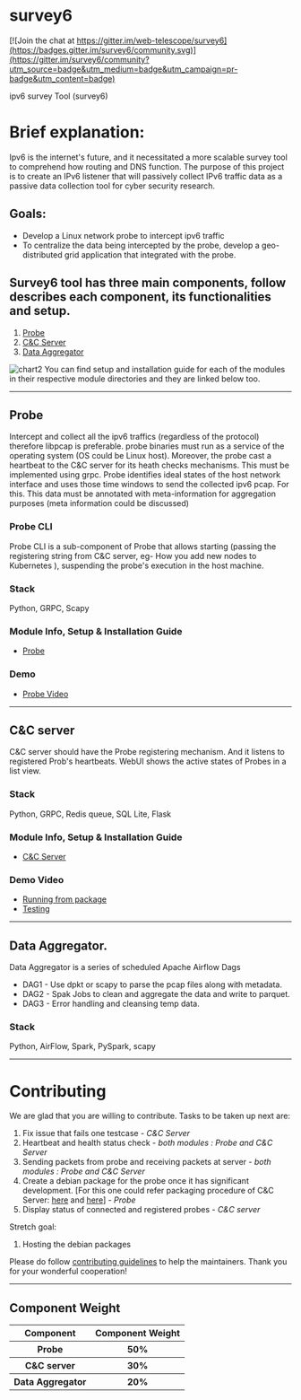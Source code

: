 # survey6

[![Join the chat at https://gitter.im/web-telescope/survey6](https://badges.gitter.im/survey6/community.svg)](https://gitter.im/survey6/community?utm_source=badge&utm_medium=badge&utm_campaign=pr-badge&utm_content=badge)

ipv6 survey Tool (survey6)
# Brief explanation:  
Ipv6 is the internet's future, and it necessitated a more scalable survey tool to comprehend how routing and DNS function. The purpose of this project is to create an IPv6 listener that will passively collect IPv6 traffic data as a passive data collection tool for cyber security research.
## Goals: 
* Develop a Linux network probe to intercept ipv6 traffic 
* To centralize the data being intercepted by the probe, develop a geo-distributed grid application that integrated with the probe. 

## Survey6 tool has three main components, follow describes each component, its functionalities and setup.
1. [Probe](#probe)
2. [C&C Server](#cc-server)
3. [Data Aggregator](#data-aggregator)

![chart2](https://user-images.githubusercontent.com/61967013/189522889-f7c20d8f-4796-4aaf-9777-f90852f91d26.png)
You can find setup and installation guide for each of the modules in their respective module directories and they are linked below too. 
***
## Probe

Intercept and collect all the ipv6 traffics (regardless of the protocol) therefore libpcap is preferable. probe binaries must run as a service of the operating system (OS could be Linux host).  Moreover, the probe cast a heartbeat to the C&C server for its heath checks mechanisms. This must be implemented using grpc.  Probe identifies ideal states of the host network interface and uses those time windows to send the collected ipv6 pcap.  For this. This data must be annotated with meta-information for aggregation purposes (meta information could be discussed)   

### Probe CLI
Probe CLI is a sub-component of Probe that allows starting (passing the registering string from C&C server, eg- How you add new nodes to Kubernetes ), suspending the probe's execution in the host machine. 

### Stack
Python, GRPC, Scapy

### Module Info, Setup \& Installation Guide
* [Probe](./Probe/README.md)

### Demo
* [Probe Video](https://drive.google.com/file/d/1fSBYXjHva7zfjUsIW2_bN7vebJO_SB8Q/view?usp=sharing)
***
## C\&C server

C&C server should have the Probe registering mechanism. And it listens to registered Prob's heartbeats.  WebUI shows the active states of Probes in a list view. 

### Stack
Python, GRPC, Redis queue, SQL Lite, Flask

### Module Info, Setup \& Installation Guide
* [C&C Server](./C%26C%20Server/README.md)

### Demo Video
* [Running from package](https://drive.google.com/file/d/1kmxOZZXKXUTpBfkJcs1gcroiuIDU3tys/view?usp=sharing)
* [Testing](https://drive.google.com/file/d/1mlhD5XWk1s7ELlx36w6s4_0fUfeKQu8D/view?usp=sharing)

***
## Data Aggregator.

Data Aggregator is a series of scheduled Apache Airflow Dags

* DAG1 - Use dpkt or scapy to parse the pcap files along with metadata.
* DAG2 - Spak Jobs to clean and aggregate the data and write to parquet.
* DAG3 - Error handling and cleansing temp data.

### Stack
Python, AirFlow, Spark, PySpark, scapy

* * *

# Contributing
We are glad that you are willing to contribute. Tasks to be taken up next are:
1. Fix issue that fails one testcase - *C&C Server*
2. Heartbeat and health status check - *both modules : Probe and C&C Server*
3. Sending packets from probe and receiving packets at server - *both modules : Probe and C&C Server*
4. Create a debian package for the probe once it has significant development. [For this one could refer packaging procedure of C&C Server: [here](https://medium.com/scorelab/packaging-overview-74aaeead3655) and [here](https://medium.com/scorelab/debian-packaging-of-a-python-project-ca4dfac9ac98)] - *Probe*
5. Display status of connected and registered probes - *C&C server*

Stretch goal:
1. Hosting the debian packages


Please do follow [contributing guidelines](./CONTRIBUTING.md) to help the maintainers. Thank you for your wonderful cooperation! 

* * *
## Component Weight

<table>
  <tr>
    <th>Component</th>
    <th>Component Weight</th>
  </tr>
    <tr>
    <th>Probe</th>
    <th>50%</th>
  </tr>
    <tr>
    <th>C&C server</th>
    <th>30%</th>
  </tr>
  <tr>
    <th>Data Aggregator</th>
    <th>20%</th>
  </tr>
 <table>

